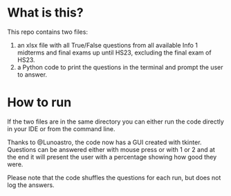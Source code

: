 # What is this?

This repo contains two files: 

1) an xlsx file with all True/False questions from all available Info 1 midterms and final exams up until HS23, excluding the final exam of HS23.
2) a Python code to print the questions in the terminal and prompt the user to answer.

# How to run

If the two files are in the same directory you can either run the code directly in your IDE or from the command line. 

Thanks to @Lunoastro, the code now has a GUI created with tkinter. Questions can be answered either with mouse press or with 1 or 2 and at the end it will present the user with a percentage showing how good they were.

Please note that the code shuffles the questions for each run, but does not log the answers. 
